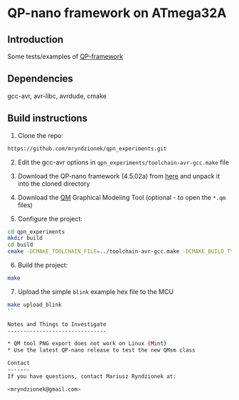 QP-nano framework on ATmega32A
==============================

Introduction
------------

Some tests/examples of [QP-framework](http://www.state-machine.com/qp/qpn/)

Dependencies
------------

gcc-avr, avr-libc, avrdude, cmake

Build instructions
------------------

1. Clone the repo:

```sh
https://github.com/mryndzionek/qpn_experiments.git
```

2. Edit the gcc-avr options in `qpn_experiments/toolchain-avr-gcc.make` file

3. Download the QP-nano framework (4.5.02a) from [here](http://sourceforge.net/projects/qpc/files/QP-nano/4.5.02a/) and unpack it into the cloned directory

4. Download the [QM](http://sourceforge.net/projects/qpc/files/QM/3.0.1/) Graphical Modeling Tool (optional - to open the `*.qm` files)

5. Configure the project:

```sh
cd qpn_experiments
mkdir build
cd build
cmake -DCMAKE_TOOLCHAIN_FILE=../toolchain-avr-gcc.make -DCMAKE_BUILD_TYPE=MinSizeRel ..
```

6. Build the project:

```sh
make
```

7. Upload the simple `blink` example hex file to the MCU

```sh
make upload_blink
``

Notes and Things to Investigate
-------------------------------

* QM tool PNG export does not work on Linux (Mint)
* Use the latest QP-nano release to test the new QMsm class

Contact
-------
If you have questions, contact Mariusz Ryndzionek at:

<mryndzionek@gmail.com>
